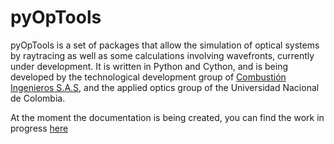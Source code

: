 # pyOpTools

pyOpTools is a set of packages that allow the simulation of optical systems by raytracing as well as some calculations involving wavefronts, currently under development. It is written in Python and Cython, and is being developed by the technological development group of [Combustión Ingenieros S.A.S](http://www.cihologramas.com), and the applied optics group of the Universidad Nacional de Colombia.

At the moment the documentation is being created, you can find the work in progress [here](https://pyoptools.readthedocs.io/)